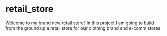 # retail_store
Welcome to my brand new retail store! In this project I am going to build from the ground up a retail store for our clothing brand and e-comm stores.
